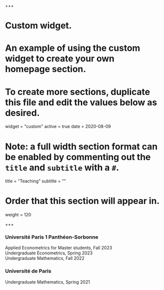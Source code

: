 +++
# Custom widget.
# An example of using the custom widget to create your own homepage section.
# To create more sections, duplicate this file and edit the values below as desired.
widget = "custom"
active = true
date = 2020-08-09

# Note: a full width section format can be enabled by commenting out the `title` and `subtitle` with a `#`.
title = "Teaching"
subtitle = ""

# Order that this section will appear in.
weight = 120

+++

### Université Paris 1 Panthéon-Sorbonne
Applied Econometrics for Master students, Fall 2023 <br>
Undergraduate Econometrics, Spring 2023 <br>
Undergraduate Mathematics, Fall 2022 <br>

### Université de Paris
Undergraduate Mathematics, Spring 2021 <br> 
